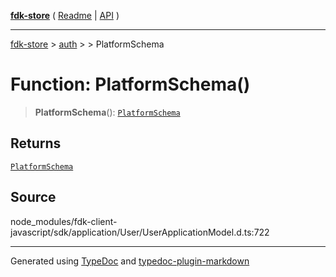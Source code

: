 [**fdk-store**](../../../README.md) ( [Readme](../../../README.md) \| [API](../../../API.md) )

---

[fdk-store](../../../API.md) > [auth](../../README.md) > [<internal>](../README.md) > PlatformSchema

# Function: PlatformSchema()

> **PlatformSchema**(): [`PlatformSchema`](../type-aliases/type-alias.PlatformSchema.md)

## Returns

[`PlatformSchema`](../type-aliases/type-alias.PlatformSchema.md)

## Source

node_modules/fdk-client-javascript/sdk/application/User/UserApplicationModel.d.ts:722

---

Generated using [TypeDoc](https://typedoc.org/) and [typedoc-plugin-markdown](https://www.npmjs.com/package/typedoc-plugin-markdown)
